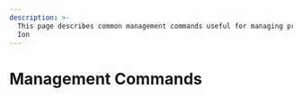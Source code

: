 ```yaml
---
description: >-
  This page describes common management commands useful for managing production
  Ion
---
```


# Management Commands



